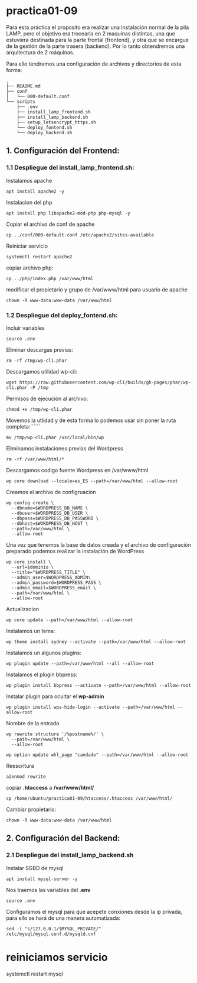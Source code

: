 # practica01-09
Para esta práctica el proposito era realizar una instalación normal de la pila LAMP, pero el objetivo era trocearla en 2 maquinas distintas, una que estuviera destinada para la parte frontal (frontend), y otra que se encargue de la gestión de la parte trasera (backend). Por lo tanto obtendremos una arquitectura de 2 máquinas.

Para ello tendremos una configuración de archivos y directorios de esta forma:

``````
.
├── README.md
├── conf
│   └── 000-default.conf
└── scripts
    ├── .env
    ├── install_lamp_frontend.sh
    ├── install_lamp_backend.sh
    ├── setup_letsencrypt_https.sh    
    └── deploy_fontend.sh
    └── deploy_backend.sh

``````

## 1. Configuración del Frontend:

### 1.1 Despliegue del install_lamp_frontend.sh:

Instalamos apache

``````
apt install apache2 -y
``````

Instalacion del php

``````
apt install php libapache2-mod-php php-mysql -y
``````

Copiar el archivo de conf de apache

``````
cp ../conf/000-default.conf /etc/apache2/sites-available 
``````

Reiniciar servicio

``````
systemctl restart apache2
``````

copiar archivo php:

``````
cp ../php/index.php /var/www/html
``````
modificar el propietario y grupo de /var/www/html para usuario de apache

``````
chown -R www-data:www-data /var/www/html
``````
### 1.2 Despliegue del deploy_fontend.sh:

Incluir variables
``````
source .env
``````
Eliminar descargas previas:

``````
rm -rf /tmp/wp-cli.phar 
``````
Descargamos utilidad wp-cli:

``````
wget https://raw.githubusercontent.com/wp-cli/builds/gh-pages/phar/wp-cli.phar -P /tmp
``````
Permisos de ejecución al archivo:

``````
chmod +x /tmp/wp-cli.phar
``````
Movemos la utlidad y de esta forma lo podemos usar sin poner la ruta completa:``````

``````
mv /tmp/wp-cli.phar /usr/local/bin/wp
``````
Eliminamos instalaciones previas del Wordpress

``````
rm -rf /var/www/html/*
``````
Descargamos codigo fuente Wordpress en /var/www/html

``````
wp core download --locale=es_ES --path=/var/www/html --allow-root
``````
Creamos el archivo de configruacion 
``````
wp config create \
  --dbname=$WORDPRESS_DB_NAME \
  --dbuser=$WORDPRESS_DB_USER \
  --dbpass=$WORDPRESS_DB_PASSWORD \
  --dbhost=$WORDPRESS_DB_HOST \
  --path=/var/www/html \
  --allow-root
``````
 Una vez que tenemos la base de datos creada y el archivo de configuración preparado podemos realizar la instalación de WordPress 
``````
wp core install \
  --url=$dominio \
  --title="$WORDPRESS_TITLE" \
  --admin_user=$WORDPRESS_ADMIN\
  --admin_password=$WORDPRESS_PASS \
  --admin_email=$WORDPRESS_email \
  --path=/var/www/html \
  --allow-root
``````
Actualizacion

``````
wp core update --path=/var/www/html --allow-root
``````
Instalamos un tema:

``````
wp theme install sydney --activate --path=/var/www/html --allow-root
``````
Instalamos un algunos plugins:

``````
wp plugin update --path=/var/www/html --all --allow-root
``````
Instalamos el plugin bbpress:

``````
wp plugin install bbpress --activate --path=/var/www/html --allow-root
``````
Instalar plugin para ocultar el **wp-admin**
``````
wp plugin install wps-hide-login --activate --path=/var/www/html --allow-root
``````
Nombre de la entrada

``````
wp rewrite structure '/%postname%/' \
  --path=/var/www/html \
  --allow-root
``````
``````
wp option update whl_page "candado" --path=/var/www/html --allow-root
``````
Reescritura

``````
a2enmod rewrite
``````
copiar **.htaccess** a **/var/www/html/**
``````
cp /home/ubuntu/practica01-09/htaccess/.htaccess /var/www/html/
``````
Cambiar propietario:
``````
chown -R www-data:www-data /var/www/html
``````
## 2. Configuración del Backend:

### 2.1 Despliegue del install_lamp_backend.sh

Instalar SGBD de mysql

``````
apt install mysql-server -y
``````
Nos traemos las variables del **.env**

``````
source .env
``````
Configuramos el mysql  para que acepete conxiones desde la ip privada, para ello se hará de una manera automatizada:

``````
sed -i "s/127.0.0.1/$MYSQL_PRIVATE/" /etc/mysql/mysql.conf.d/mysqld.cnf
``````

# reiniciamos servicio

systemctl restart mysql


